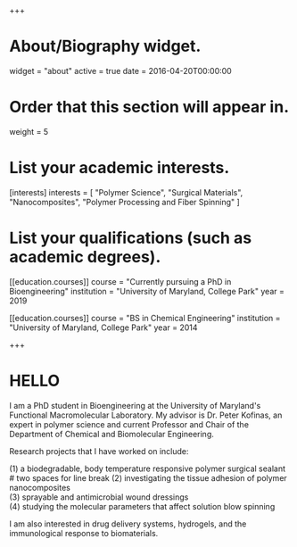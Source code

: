 +++
# About/Biography widget.
widget = "about"
active = true
date = 2016-04-20T00:00:00

# Order that this section will appear in.
weight = 5

# List your academic interests.
[interests]
  interests = [
    "Polymer Science",
    "Surgical Materials",
    "Nanocomposites",
    "Polymer Processing and Fiber Spinning"
  ]

# List your qualifications (such as academic degrees).
[[education.courses]]
  course = "Currently pursuing a PhD in Bioengineering"
  institution = "University of Maryland, College Park"
  year = 2019

[[education.courses]]
  course = "BS in Chemical Engineering"
  institution = "University of Maryland, College Park"
  year = 2014
 
+++

# HELLO

I am a PhD student in Bioengineering at the University of Maryland's Functional Macromolecular Laboratory. My advisor is Dr. Peter Kofinas, an expert in polymer science and current Professor and Chair of the Department of Chemical and Biomolecular Engineering. 

Research projects that I have worked on include:

(1) a biodegradable, body temperature responsive polymer surgical sealant  # two spaces for line break
(2) investigating the tissue adhesion of polymer nanocomposites  
(3) sprayable and antimicrobial wound dressings  
(4) studying the molecular parameters that affect solution blow spinning

I am also interested in drug delivery systems, hydrogels, and the immunological response to biomaterials.






